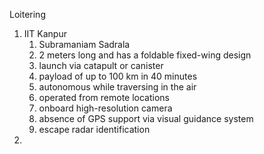 Loitering
1. IIT Kanpur
	1. Subramaniam Sadrala
	2. 2 meters long and has a foldable fixed-wing design
	3. launch via catapult or canister
	4. payload of up to 100 km in 40 minutes
	5. autonomous while traversing in the air
	6. operated from remote locations
	7. onboard high-resolution camera
	8. absence of GPS support via visual guidance system
	9. escape radar identification
2. 